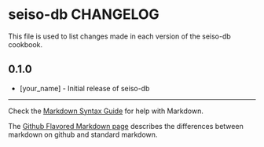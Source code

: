 seiso-db CHANGELOG
==================

This file is used to list changes made in each version of the seiso-db cookbook.

0.1.0
-----
- [your_name] - Initial release of seiso-db

- - -
Check the [Markdown Syntax Guide](http://daringfireball.net/projects/markdown/syntax) for help with Markdown.

The [Github Flavored Markdown page](http://github.github.com/github-flavored-markdown/) describes the differences between markdown on github and standard markdown.
